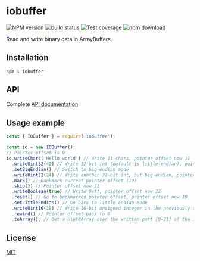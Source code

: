 # iobuffer

[![NPM version][npm-image]][npm-url]
[![build status][ci-image]][ci-url]
[![Test coverage][codecov-image]][codecov-url]
[![npm download][download-image]][download-url]

Read and write binary data in ArrayBuffers.

## Installation

```console
npm i iobuffer
```

## API

Complete [API documentation](https://image-js.github.io/iobuffer/classes/_iobuffer_.iobuffer.html)

## Usage example

```js
const { IOBuffer } = require('iobuffer');

const io = new IOBuffer();
// Pointer offset is 0
io.writeChars('Hello world') // Write 11 chars, pointer offset now 11
  .writeUint32(42) // Write 32-bit int (default is little-endian), pointer offset now 15
  .setBigEndian() // Switch to big-endian mode
  .writeUint32(24) // Write another 32-bit int, but big-endian, pointer offset now 19
  .mark() // Bookmark current pointer offset (19)
  .skip(2) // Pointer offset now 21
  .writeBoolean(true) // Write 0xff, pointer offset now 22
  .reset() // Go to bookmarked pointer offset, pointer offset now 19
  .setLittleEndian() // Go back to little endian mode
  .writeUint16(18) // Write 16-bit unsigned integer in the previously skipped 2 bytes, pointer offset now 21
  .rewind() // Pointer offset back to 0
  .toArray(); // Get a Uint8Array over the written part [0-21] of the internal ArrayBuffer
```

## License

[MIT](./LICENSE)

[npm-image]: https://img.shields.io/npm/v/iobuffer.svg
[npm-url]: https://www.npmjs.com/package/iobuffer
[ci-image]: https://github.com/image-js/iobuffer/workflows/Node.js%20CI/badge.svg?branch=master
[ci-url]: https://github.com/image-js/iobuffer/actions?query=workflow%3A%22Node.js+CI%22
[codecov-image]: https://img.shields.io/codecov/c/github/image-js/iobuffer.svg
[codecov-url]: https://codecov.io/gh/image-js/iobuffer
[download-image]: https://img.shields.io/npm/dm/iobuffer.svg
[download-url]: https://www.npmjs.com/package/iobuffer
